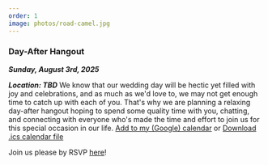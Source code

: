 ```yaml
---
order: 1
image: photos/road-camel.jpg
---
```

### Day-After Hangout
***Sunday, August 3rd, 2025***
<!-- need to change the day after hang out location -->
<!-- ***Casual Attire***   -->
***Location: TBD***
We know that our wedding day will be hectic yet filled with joy and
celebrations, and as much as we'd love to, we may not get enough time to catch
up with each of you. That's why we are planning a relaxing day-after hangout
hoping to spend some quality time with you, chatting, and connecting with
everyone who's made the time and effort to join us for this special occasion in
our life.
<i class="fa-solid fa-calendar-days"></i>
<a href="https://calendar.google.com/calendar/render?action=TEMPLATE&text=Curtis+and+Meishan's+Day-After+Hangout&details=Visit+http://ulleri.ch/wedding+for+more+details&dates=20250803T110000/20250803T180000&ctz=America/Los_Angeles&location=37.234524,-122.063787">Add to my (Google) calendar</a>   or [Download .ics calendar file](/files/day_after_hangout.ics)

Join us please by RSVP [here](/rsvp)!


